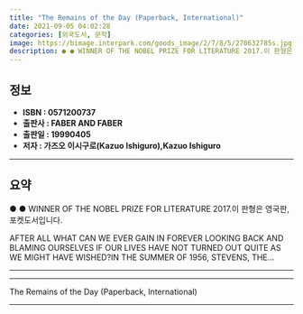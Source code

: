 ```yaml
---
title: "The Remains of the Day (Paperback, International)"
date: 2021-09-05 04:02:28
categories: [외국도서, 문학]
image: https://bimage.interpark.com/goods_image/2/7/8/5/270632785s.jpg
description: ● ● WINNER OF THE NOBEL PRIZE FOR LITERATURE 2017.이 판형은 영국판, 포켓도서입니다. AFTER ALL WHAT CAN WE EVER GAIN IN FOREVER LOOKING BACK AND BLAMING OURSELVES IF OUR LI
---
```


## **정보**

- **ISBN : 0571200737**
- **출판사 : FABER AND FABER**
- **출판일 : 19990405**
- **저자 : 가즈오 이시구로(Kazuo Ishiguro),Kazuo Ishiguro**

------



## **요약**

●  ●  WINNER OF THE NOBEL PRIZE FOR LITERATURE 2017.이 판형은 영국판, 포켓도서입니다.

AFTER ALL WHAT CAN WE EVER GAIN IN FOREVER LOOKING BACK AND BLAMING OURSELVES IF OUR LIVES HAVE NOT TURNED OUT QUITE AS WE MIGHT HAVE WISHED?IN THE SUMMER OF 1956, STEVENS, THE... 

------



------


The Remains of the Day (Paperback, International) 

------


